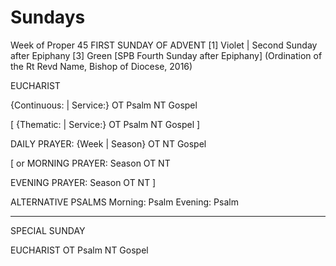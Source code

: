 # Sundays

Week of Proper 45
FIRST SUNDAY OF ADVENT [1] Violet | Second Sunday after Epiphany [3] Green
[SPB Fourth Sunday after Epiphany]
(Ordination of the Rt Revd Name, Bishop of Diocese, 2016)

EUCHARIST

{Continuous: | Service:}
OT
Psalm
NT
Gospel

[
{Thematic: | Service:}
OT
Psalm
NT
Gospel
]

DAILY PRAYER: {Week | Season}
OT
NT
Gospel

[ or
MORNING PRAYER: Season
OT
NT

EVENING PRAYER: Season
OT
NT
]

ALTERNATIVE PSALMS
Morning: Psalm
Evening: Psalm

---

SPECIAL SUNDAY

EUCHARIST
OT
Psalm
NT
Gospel

